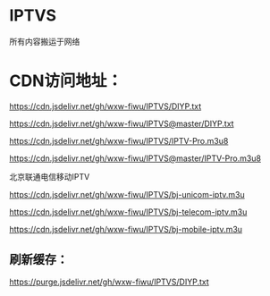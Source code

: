# IPTVS
所有内容搬运于网络

# CDN访问地址：
https://cdn.jsdelivr.net/gh/wxw-fiwu/IPTVS/DIYP.txt

https://cdn.jsdelivr.net/gh/wxw-fiwu/IPTVS@master/DIYP.txt

https://cdn.jsdelivr.net/gh/wxw-fiwu/IPTVS/IPTV-Pro.m3u8

https://cdn.jsdelivr.net/gh/wxw-fiwu/IPTVS@master/IPTV-Pro.m3u8

北京联通电信移动IPTV

https://cdn.jsdelivr.net/gh/wxw-fiwu/IPTVS/bj-unicom-iptv.m3u

https://cdn.jsdelivr.net/gh/wxw-fiwu/IPTVS/bj-telecom-iptv.m3u

https://cdn.jsdelivr.net/gh/wxw-fiwu/IPTVS/bj-mobile-iptv.m3u

## 刷新缓存：
https://purge.jsdelivr.net/gh/wxw-fiwu/IPTVS/DIYP.txt
